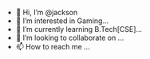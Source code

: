 - 👋 Hi, I’m @jackson
- 👀 I’m interested in Gaming...
- 🌱 I’m currently learning B.Tech[CSE]...
- 💞️ I’m looking to collaborate on ...
- 📫 How to reach me ...

<!---
jackykiller8/jackykiller8 is a ✨ special ✨ repository because its `README.md` (this file) appears on your GitHub profile.
You can click the Preview link to take a look at your changes.
--->
